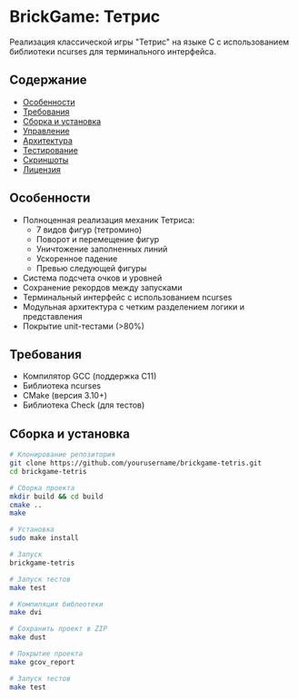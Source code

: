 # BrickGame: Тетрис

Реализация классической игры "Тетрис" на языке C с использованием библиотеки ncurses для терминального интерфейса.

## Содержание
- [Особенности](#особенности)
- [Требования](#требования)
- [Сборка и установка](#сборка-и-установка)
- [Управление](#управление)
- [Архитектура](#архитектура)
- [Тестирование](#тестирование)
- [Скриншоты](#скриншоты)
- [Лицензия](#лицензия)

## Особенности
- Полноценная реализация механик Тетриса:
  - 7 видов фигур (тетромино)
  - Поворот и перемещение фигур
  - Уничтожение заполненных линий
  - Ускоренное падение
  - Превью следующей фигуры
- Система подсчета очков и уровней
- Сохранение рекордов между запусками
- Терминальный интерфейс с использованием ncurses
- Модульная архитектура с четким разделением логики и представления
- Покрытие unit-тестами (>80%)

## Требования
- Компилятор GCC (поддержка C11)
- Библиотека ncurses
- CMake (версия 3.10+)
- Библиотека Check (для тестов)

## Сборка и установка
```bash
# Клонирование репозитория
git clone https://github.com/yourusername/brickgame-tetris.git
cd brickgame-tetris

# Сборка проекта
mkdir build && cd build
cmake ..
make

# Установка
sudo make install

# Запуск
brickgame-tetris

# Запуск тестов
make test

# Компиляция библеотеки
make dvi

# Сохранить проект в ZIP
make dust

# Покрытие проекта
make gcov_report

# Запуск тестов
make test
